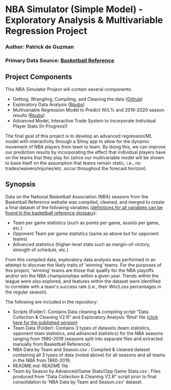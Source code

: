 # NBA Simulator (Simple Model) - Exploratory Analysis & Multivariable Regression Project
### Author: Patrick de Guzman
### Primary Data Source: [Basketball Reference](https://www.basketball-reference.com/)

## Project Components  
This NBA Simulator Project will contain several components:  
- Getting, Wrangling, Compiling, and Cleaning the data ([Github](https://github.com/Patrickdg/NBA-Simulator---Simple-Model/blob/master/Scripts/Data%20Collection%20and%20Cleaning%20V2.R))  
- Exploratory Data Analysis ([Rpubs](http://rpubs.com/patrickdg/NBAPredictorEDA))  
- Multivariable Regression Model to Predict W/L% and 2019-2020 season results ([Rpubs](http://rpubs.com/patrickdg/NBAPredictorRegressionModel))  
- Advanced Model, Interactive Trade System to Incorporate Individual Player Stats (In Progress!)  

The final goal of this project is to develop an advanced regression/ML model with interactivity through a Shiny app to allow for the dynamic movement of NBA players from team to team. By doing this, we can improve our prediction results by incorporating the effect that individual players have on the teams that they play for (since our multivariable model will be shown to base itself on the assumption that teams remain static, i.e., no trades/waivers/injuries/etc. occur throughout the forecast horizon).  

## Synopsis
Data on the National Basketball Association (NBA) seasons from the Basketball Reference website was compiled, cleaned, and merged to create a final dataset of the following variables ([definitions for all variables can be found in the basketball reference glossary](https://www.basketball-reference.com/about/glossary.html)):  
- Team per game statistics (such as points per game, assists per game, etc.)  
- Opponent Team per game statistics (same as above but for opponent teams)  
- Advanced statistics (higher-level stats such as margin-of-victory, strength of schedule, etc.)  

From this compiled data, exploratory data analysis was performed in an attempt to discover the likely traits of 'winning' teams. For the purposes of this project, 'winning' teams are those that qualify for the NBA playoffs and/or win the NBA championships within a given year. 
Trends within the league were also explored, and features within the dataset were identified to correlate with a team's success rate (i.e., their Win/Loss percentages in the regular season). 

The following are included in the repository:  
- Scripts (Folder): Contains Data cleaning & compiling script "Data Collection & Cleaning V2.R" and Exploratory Analysis 'Rmd' file ([click here for the published version](http://rpubs.com/patrickdg/NBAPredictorEDA))  
- Team Data (Folder): Contains 3 types of datasets (team statistics, opponent team statistics, and advanced statistics) for the NBA seasons ranging from 1980-2019 (seasons split into separate files and extracted manually from Basketball Reference).  
- NBA Data by Team and Season.csv : Compiled & cleaned dataset containing all 3 types of data (noted above) for all seasons and all teams in the NBA from 1980-2019.  
- README.md: README file  
- Team by Season by Advanced/Game Stats/Opp Game Stats.csv : Files produced from "Data Collection & Cleaning V2.R" script prior to final consolidation to 'NBA Data by Team and Season.csv' dataset.  

